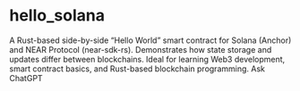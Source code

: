 # hello_solana
A Rust-based side-by-side “Hello World” smart contract for Solana (Anchor) and NEAR Protocol (near-sdk-rs). Demonstrates how state storage and updates differ between blockchains. Ideal for learning Web3 development, smart contract basics, and Rust-based blockchain programming.          Ask ChatGPT
